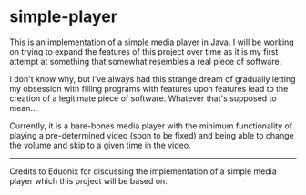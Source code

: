 # simple-player
This is an implementation of a simple media player in Java. I will be working on trying to expand the features of this project over time as it is my first attempt at something that somewhat resembles a real piece of software.

I don't know why, but I've always had this strange dream of gradually letting my obsession with filling programs with features upon features lead to the creation of a legitimate piece of software. Whatever that's supposed to mean...

Currently, it is a bare-bones media player with the minimum functionality of playing a pre-determined video (soon to be fixed) and being able to change the volume and skip to a given time in the video.
___
Credits to Eduonix for discussing the implementation of a simple media player which this project will be based on.

